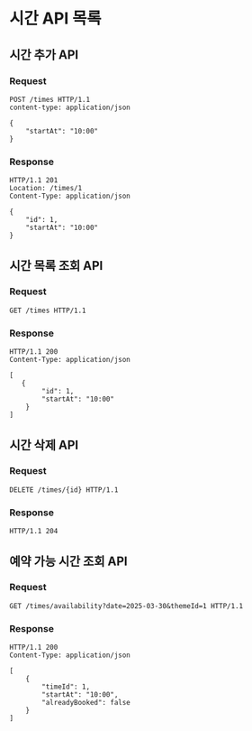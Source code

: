 # 시간 API 목록

## 시간 추가 API

### Request

```
POST /times HTTP/1.1
content-type: application/json

{
    "startAt": "10:00"
}
```

### Response

```
HTTP/1.1 201
Location: /times/1
Content-Type: application/json

{
    "id": 1,
    "startAt": "10:00"
}
```

## 시간 목록 조회 API

### Request

```
GET /times HTTP/1.1
```

### Response

```
HTTP/1.1 200 
Content-Type: application/json

[
   {
        "id": 1,
        "startAt": "10:00"
    }
]
```

## 시간 삭제 API

### Request

```
DELETE /times/{id} HTTP/1.1
```

### Response

```
HTTP/1.1 204
```

## 예약 가능 시간 조회 API

### Request

```
GET /times/availability?date=2025-03-30&themeId=1 HTTP/1.1
```

### Response

```
HTTP/1.1 200
Content-Type: application/json

[
    {
        "timeId": 1,
        "startAt": "10:00",
        "alreadyBooked": false
    }
]
```
